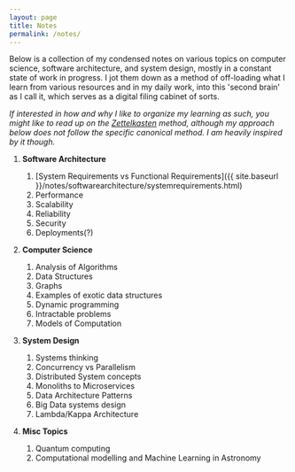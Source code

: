 ```yaml
---
layout: page
title: Notes
permalink: /notes/
---
```



Below is a collection of my condensed notes on various topics on computer science, software architecture, and system design, mostly in a constant state of work in progress. I jot them down as a method of off-loading what I learn from various resources and in my daily work, into this 'second brain' as I call it, which serves as a digital filing cabinet of sorts.

_If interested in how and why I like to organize my learning as such, you might like to read up on the [Zettelkasten](https://zenkit.com/en/blog/a-beginners-guide-to-the-zettelkasten-method/) method, although my approach below does not follow the specific canonical method. I am heavily inspired by it though._

1. **Software Architecture**
    1. [System Requirements vs Functional Requirements]({{ site.baseurl }}/notes/softwarearchitecture/systemrequirements.html)
    2. Performance
    3. Scalability
    4. Reliability
    5. Security
    6. Deployments(?)

2. **Computer Science**
    1. Analysis of Algorithms
    2. Data Structures
    3. Graphs
    4. Examples of exotic data structures
    5. Dynamic programming
    6. Intractable problems
    7. Models of Computation

3. **System Design**
    1. Systems thinking
    2. Concurrency vs Parallelism
    3. Distributed System concepts
    4. Monoliths to Microservices
    5. Data Architecture Patterns
    6. Big Data systems design
    7. Lambda/Kappa Architecture

4. **Misc Topics**
    1. Quantum computing
    2. Computational modelling and Machine Learning in Astronomy









